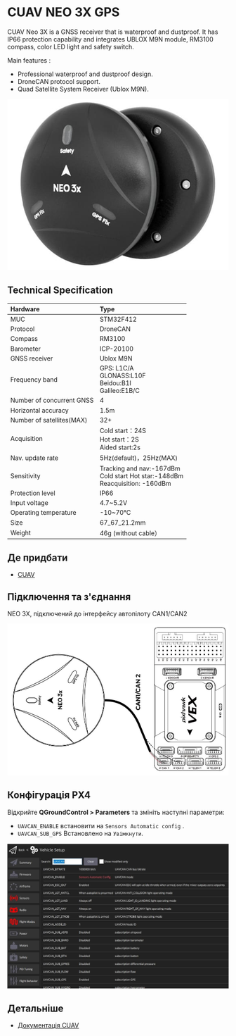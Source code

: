 # CUAV NEO 3X GPS

<Badge type="tip" text="PX4 v1.13" />

CUAV Neo 3X is a GNSS receiver that is waterproof and dustproof.
It has IP66 protection capability and integrates UBLOX M9N module, RM3100 compass, color LED light and safety switch.

Main features :

- Professional waterproof and dustproof design.
- DroneCAN protocol support.
- Quad Satellite System Receiver (Ublox M9N).

![Hero image of Neo3x GPS](../../assets/hardware/gps/cuav_gps_neo3/neo_3x.jpg)

## Technical Specification

| Hardware                                     | Type                                                                                                                              |
| :------------------------------------------- | :-------------------------------------------------------------------------------------------------------------------------------- |
| MUC                                          | STM32F412                                                                                                                         |
| Protocol                                     | DroneCAN                                                                                                                          |
| Compass                                      | RM3100                                                                                                                            |
| Barometer                                    | ICP-20100                                                                                                                         |
| GNSS receiver                                | Ublox M9N                                                                                                                         |
| Frequency band                               | GPS: L1C/A<br>GLONASS:L10F <br>Beidou:B1I<br>Galileo:E1B/C        |
| Number of concurrent GNSS                    | 4                                                                                                                                 |
| Horizontal accuracy                          | 1.5m                                                                                                              |
| Number of satellites(MAX) | 32+                                                                                                                               |
| Acquisition                                  | Cold start：24S<br>Hot start：2S<br>Aided start:2s                                                                  |
| Nav. update rate             | 5Hz(default)，25Hz(MAX)                                                                      |
| Sensitivity                                  | Tracking and nav:-167dBm<br>Cold start Hot star:-148dBm<br>Reacquisition: -160dBm |
| Protection level                             | IP66                                                                                                                              |
| Input voltage                                | 4.7~5.2V                                                                          |
| Operating temperature                        | -10~70℃                                                                                                           |
| Size                                         | 67_67_21.2mm                                                                                                      |
| Weight                                       | 46g (without cable）                                                                                            |

## Де придбати

- [CUAV](https://www.alibaba.com/product-detail/Free-shipping-CUAV-NEO-3X-GPS_1601004167114.html?spm=a2747.manage.0.0.6aa271d2urCPnP)

## Підключення та з'єднання

NEO 3X, підключений до інтерфейсу автопілоту CAN1/CAN2

![NEO 3X, підключений до інтерфейсу каналу CAN1/CAN2 автопілота](../../assets/hardware/gps/cuav_gps_neo3/neo_3x_connect.jpg)

## Конфігурація PX4

Відкрийте **QGroundControl > Parameters** та змініть наступні параметри:

- `UAVCAN_ENABLE` встановити на `Sensors Automatic config` .
- `UAVCAN_SUB_GPS` Встановлено на `Увімкнути`.

![Повний екран параметрів QGC, що показує параметри DroneCan (UAVCAN)](../../assets/hardware/gps/cuav_gps_neo3/px4_can.jpg)

## Детальніше

- [Документація CUAV](https://doc.cuav.net/gps/neo-series-gnss/en/neo-3x.html)
